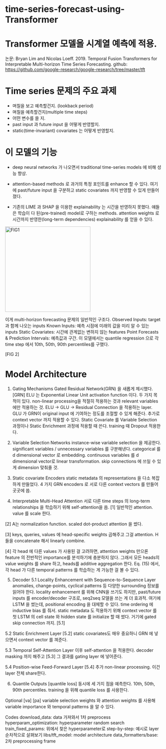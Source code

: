 # time-series-forecast-using-Transformer

# Transformer 모델을 시계열 예측에 적용.

논문: Bryan Lim and Nicolas Loeff. 2019. Temporal Fusion Transformers for Interpretable Multi-horizon Time Series Forecasting.
github: https://github.com/google-research/google-research/tree/master/tft

# Time series 문제의 주요 과제

* 며칠을 보고 예측할건지. (lookback period)
* 며칠을 예측할건지(multiple time steps)
* 어떤 변수를 쓸 지.
* past input 과 future input 을 어떻게 반영할지.
* static(time-invariant) covariates 는 어떻게 반영할지.


# 이 모델의 기능

* deep neural networks 가 나오면서 traditional time-series models 에 비해 성능 향상.
+ attention-based methods 로 과거의 특정 포인트를 enhance 할 수 있다.
여기에 past/future input 을 구분하고 static covariates 까지 반영할 수 있게 만들어졌다.

* 기존의 LIME 과 SHAP 을 이용한 explainability 는 시간을 반영하지 못했다.
얘들은 학습이 다 된(pre-trained) model로 구하는 methods.
attention weights 로 시간까지 반영한(long-term dependencies) explainability 를 얻을 수 있다.

<img width="275" alt="FIG1" src="https://user-images.githubusercontent.com/49193062/89627930-7eca2780-d8d6-11ea-9315-458a7bb1823c.PNG">

이게 multi-horizon forecasting 문제의 일반적인 구조다.
Observed Inputs: target과 함께 나오는 inputs
Known Inputs: 예측 시점에 미래의 값을 미리 알 수 있는 inputs
Static Covariates: 시간에 관계없는 변하지 않는 features
Point Forecasts & Prediction Intervals: 예측값과 구간. 이 모델에서는 quantile regression 으로 각 time step 에서 10th, 50th, 90th percentiles를 구했다.


[FIG 2]
# Model Architecture
1. Gating Mechanisms
Gated Residual Network(GRN) 을 새롭게 제시했다.
[GRN]
ELU 는 Exponential Linear Unit activation function 이다.
두 가지 목적이 있다. 
non-linear processing을 적절히 적용하는 것과 relevant variables 에만 적용하는 것.
ELU -> GLU -> Residual Connection 을 적용하는 layer.
GLU 가 GRN이 original input 에 기여하는 정도를 조절할 수 있게 해준다.
추가로 context vector 까지 적용할 수 있다.
Static Covariate 를 Variable Selection 과정이나 Static Enrichment 과정에 적용할 때 쓴다.
training 때 Dropout 적용한다.



2. Variable Selection Networks
instance-wise variable selection 을 제공한다.
significant variables / unnecessary variables 를 구분해낸다.
categorical 를 d dimensional vector 로 embedding.
continuous variables 를 d dimensional vector로 linear transformation.
skip connections 에 쓰일 수 있게 dimension 맞춰줄 것.



3. Static covariate Encoders
static metadata 의 representations 을 다소 복잡하게 만들었다.
4 가지 GRN encoders 로 서로 다른 context vectors 를 만들어 곳곳에 씀.



4. Interpretable Multi-Head Attention
서로 다른 time steps 의 long-term relationships 을 학습하기 위해 self-attention을 씀.
[1]
일반적인 attention. value 를 scale 한다.

[2]
A는 normalization function.
scaled dot-product attention 을 썼다.

[3]
keys, queries, values 에 head-specific weights 곱해주고 그걸 attention.
H들을 concatenate 해서 linearly combine.

[4]
각 head 에 다른 values 가 사용된 걸 고려하면, 
attention weights 만으론 feature 의 전반적인 importance를 분석하기에 충분하지 않다.
그래서 모든 heads의 value weights 를 share 하고, heads를 additive aggregation 한다.
Eq. (15) 에서, 각 head 가 다른 temporal patterns 를 학습하는 게 가능한 걸 볼 수 있다.



5. Decoder
  5.1 Locality Enhancement with Sequence-to-Sequence Layer
anomalies, change-points, cyclical patterns 등 다양한 surrounding 정보를 읽어야 한다.
locality enhancement 를 위해 CNN을 쓰기도 하지만,
past/future inputs 를 encoder/decoder 구조로, seq2seq 모델을 쓰는 게 더 효과적.
여기에 LSTM 을 썼는데, positional encoding 을 대체할 수 있다. time ordering 에 inductive bias 를 줘서.
static metadata 도 적용하기 위해 context vector 를 첫 LSTM 의 cell state 와 hidden state 를 initialize 할 때 썼다.
거기에 gated skip connection 까지.
[5.1]

  5.2 Static Enrichment Layer
[5.2]
static covariates도 매우 중요하니 GRN 에 넣으면서 context vector 를 껴준다.

  5.3 Temporal Self-Attention Layer
이후 self-attention 을 적용한다.
decoder masking 까지 해주고
[5.3]
그 결과를 gating layer 에 넣어준다.


  5.4 Position-wise Feed-Forward Layer
[5.4]
추가 non-linear processing.
이건 layer 전체 share한다.


  6. Quantile Outputs
[quantile loss]
동시에 세 가지 점을 예측한다. 10th, 50th, 90th percentiles.
training 을 위해 quantile loss 를 사용한다.


Optional
[va]
[pa]
variable selection weights 와 attention weights 를 사용해
variable importance 와 temporal patterns 을 알 수 있다.



Codes
download_data: data 가져와서 1차 preprocess
hyperparam_optimization: hyperparameter random search
train_fixed_params: 위에서 찾은 hyperparameter로 
step-by-step: 예시로 layer 순차적으로 살펴보기
libs/tft_model: model architecture
data_formatters/base: 2차 preprocessing frame

